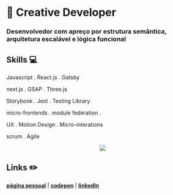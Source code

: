 # :city_sunset: Creative Developer

### Desenvolvedor com apreço por estrutura semântica, arquitetura escalável e lógica funcional 

## Skills 💻

Javascript . React.js . Gatsby

next.js . GSAP . Three.js

Storybook . Jest . Testing Library

micro-frontends . module federation .

UX . Motion Design . Micro-interations

scrum . Agile

<p align='center'>
  <img align='center' src="https://media0.giphy.com/media/RP8erNAi1lb7Li4k2t/giphy.gif?cid=ecf05e47952627a880e491485aa432604f60777231b49e63&rid=giphy.gif">
<p/>


## Links :pencil2:

[**página pessoal**](https://baltazarparra.github.io/) | [**codepen**](https://codepen.io/baltazarparra) | [**linkedIn**](https://www.linkedin.com/in/baltazarparra/)
